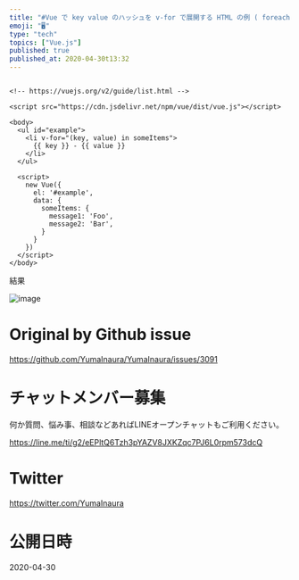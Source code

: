 ```yaml
---
title: "#Vue で key value のハッシュを v-for で展開する HTML の例 ( foreach key value array "
emoji: "🖥"
type: "tech"
topics: ["Vue.js"]
published: true
published_at: 2020-04-30t13:32
---
```


```vue

<!-- https://vuejs.org/v2/guide/list.html -->

<script src="https://cdn.jsdelivr.net/npm/vue/dist/vue.js"></script>

<body>
  <ul id="example">
    <li v-for="(key, value) in someItems">
      {{ key }} - {{ value }}
    </li>
  </ul>

  <script>
    new Vue({
      el: '#example',
      data: {
        someItems: {
          message1: 'Foo',
          message2: 'Bar',
        }
      }
    })
  </script>
</body>
```

結果

![image](https://user-images.githubusercontent.com/13635059/80557707-c78a5e80-8a12-11ea-9f82-76502b93a78a.png)


# Original by Github issue

https://github.com/YumaInaura/YumaInaura/issues/3091











<!-- Update From Qiita API -->

# チャットメンバー募集


何か質問、悩み事、相談などあればLINEオープンチャットもご利用ください。

https://line.me/ti/g2/eEPltQ6Tzh3pYAZV8JXKZqc7PJ6L0rpm573dcQ





# Twitter


https://twitter.com/YumaInaura


<!-- Update From Qiita API -->



# 公開日時

2020-04-30

